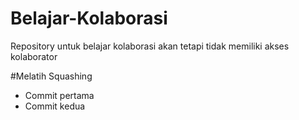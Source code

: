 # Belajar-Kolaborasi
Repository untuk belajar kolaborasi akan tetapi tidak memiliki akses kolaborator

#Melatih Squashing 
- Commit pertama
- Commit kedua
  
